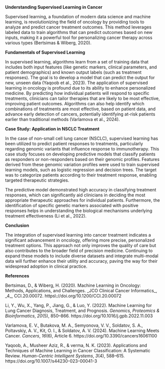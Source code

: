 **Understanding Supervised Learning in Cancer**

Supervised learning, a foundation of modern data science and machine learning, is revolutionizing the field of oncology by providing tools to analyze and predict cancer treatment outcomes. This method leverages labeled data to train algorithms that can predict outcomes based on new inputs, making it a powerful tool for personalizing cancer therapy across various types <!--[if supportFields]><span
style='font-size:12.0pt;line-height:115%;font-family:"Times New Roman",serif'><span
style='mso-element:field-begin'></span><span
style='mso-spacerun:yes'> </span>ADDIN ZOTERO_ITEM CSL_CITATION
{&quot;citationID&quot;:&quot;of7HWE1M&quot;,&quot;properties&quot;:{&quot;formattedCitation&quot;:&quot;(Bertsimas
&amp; Wiberg, 2020)&quot;,&quot;plainCitation&quot;:&quot;(Bertsimas &amp;
Wiberg,
2020)&quot;,&quot;noteIndex&quot;:0},&quot;citationItems&quot;:[{&quot;id&quot;:1096,&quot;uris&quot;:[&quot;http://zotero.org/users/local/GZBaIJVt/items/Z8YYPPNV&quot;],&quot;itemData&quot;:{&quot;id&quot;:1096,&quot;type&quot;:&quot;article-journal&quot;,&quot;container-title&quot;:&quot;JCO
Clinical Cancer
Informatics&quot;,&quot;DOI&quot;:&quot;10.1200/CCI.20.00072&quot;,&quot;ISSN&quot;:&quot;2473-4276&quot;,&quot;journalAbbreviation&quot;:&quot;JCO
Clin Cancer Inform&quot;,&quot;note&quot;:&quot;PMID: 33058693\nPMCID:
PMC7608565&quot;,&quot;page&quot;:&quot;CCI.20.00072&quot;,&quot;source&quot;:&quot;PubMed
Central&quot;,&quot;title&quot;:&quot;Machine Learning in Oncology: Methods,
Applications, and Challenges&quot;,&quot;title-short&quot;:&quot;Machine
Learning in Oncology&quot;,&quot;volume&quot;:&quot;4&quot;,&quot;author&quot;:[{&quot;family&quot;:&quot;Bertsimas&quot;,&quot;given&quot;:&quot;Dimitris&quot;},{&quot;family&quot;:&quot;Wiberg&quot;,&quot;given&quot;:&quot;Holly&quot;}],&quot;issued&quot;:{&quot;date-parts&quot;:[[&quot;2020&quot;,10,15]]}}}],&quot;schema&quot;:&quot;https://github.com/citation-style-language/schema/raw/master/csl-citation.json&quot;}
<span style='mso-element:field-separator'></span></span><![endif]-->(Bertsimas & Wiberg, 2020)<!--[if supportFields]><span
style='font-size:12.0pt;line-height:115%;font-family:"Times New Roman",serif'><span
style='mso-element:field-end'></span></span><![endif]-->.

**Fundamentals of Supervised Learning**

In supervised learning, algorithms learn from a set of training data that includes both input features (like genetic markers, clinical parameters, and patient demographics) and known output labels (such as treatment responses). The goal is to develop a model that can predict the output for new, unseen data <!--[if supportFields]><span
style='font-size:12.0pt;line-height:115%;font-family:"Times New Roman",serif'><span
style='mso-element:field-begin'></span><span
style='mso-spacerun:yes'> </span>ADDIN ZOTERO_ITEM CSL_CITATION
{&quot;citationID&quot;:&quot;itwNFnEO&quot;,&quot;properties&quot;:{&quot;formattedCitation&quot;:&quot;(Yaqoob
et al., 2023)&quot;,&quot;plainCitation&quot;:&quot;(Yaqoob et al., 2023)&quot;,&quot;noteIndex&quot;:0},&quot;citationItems&quot;:[{&quot;id&quot;:1099,&quot;uris&quot;:[&quot;http://zotero.org/users/local/GZBaIJVt/items/4NTSTCRI&quot;],&quot;itemData&quot;:{&quot;id&quot;:1099,&quot;type&quot;:&quot;article-journal&quot;,&quot;abstract&quot;:&quot;The
domain of Machine learning has experienced Substantial advancement and
development. Recently, showcasing a Broad spectrum of uses like Computational
linguistics, image identification, and autonomous systems. With the increasing
demand for intelligent systems, it has become crucial to comprehend the
different categories of machine acquiring knowledge systems along with their
applications in the present world. This paper presents actual use cases of
machine learning, including cancer classification, and how machine learning
algorithms have been implemented on medical data to categorize diverse forms of
cancer and anticipate&nbsp;their&nbsp;outcomes. The paper also discusses
supervised, unsupervised, and reinforcement learning, highlighting the benefits
and disadvantages of each category of Computational intelligence system. The
conclusions of this systematic study on machine learning methods and
applications in cancer classification have numerous implications. The main
lesson is that through accurate classification of cancer kinds, patient outcome
prediction, and identification of possible therapeutic targets, machine
learning holds enormous potential for improving cancer diagnosis and therapy.
This review offers readers with a broad understanding as of the present
advancements in machine learning applied to cancer&nbsp;classification today,
empowering them to decide for themselves whether to use these methods in
clinical settings. Lastly, the paper wraps up by engaging in a discussion on
the future of machine learning, including the potential for new types of
systems to be developed as the field advances. Overall, the information
included in this survey article is useful for scholars, practitioners, and
individuals interested in gaining knowledge about&nbsp;the fundamentals of
machine learning and its various applications in different areas of
activities.&quot;,&quot;container-title&quot;:&quot;Human-Centric Intelligent
Systems&quot;,&quot;DOI&quot;:&quot;10.1007/s44230-023-00041-3&quot;,&quot;ISSN&quot;:&quot;2667-1336&quot;,&quot;issue&quot;:&quot;4&quot;,&quot;journalAbbreviation&quot;:&quot;Hum-Cent
Intell
Syst&quot;,&quot;language&quot;:&quot;en&quot;,&quot;page&quot;:&quot;588-615&quot;,&quot;source&quot;:&quot;Springer
Link&quot;,&quot;title&quot;:&quot;Applications and Techniques of Machine
Learning in Cancer Classification: A Systematic
Review&quot;,&quot;title-short&quot;:&quot;Applications and Techniques of
Machine Learning in Cancer
Classification&quot;,&quot;volume&quot;:&quot;3&quot;,&quot;author&quot;:[{&quot;family&quot;:&quot;Yaqoob&quot;,&quot;given&quot;:&quot;Abrar&quot;},{&quot;family&quot;:&quot;Musheer
Aziz&quot;,&quot;given&quot;:&quot;Rabia&quot;},{&quot;family&quot;:&quot;verma&quot;,&quot;given&quot;:&quot;Navneet
Kumar&quot;}],&quot;issued&quot;:{&quot;date-parts&quot;:[[&quot;2023&quot;,12,1]]}}}],&quot;schema&quot;:&quot;https://github.com/citation-style-language/schema/raw/master/csl-citation.json&quot;}
<span style='mso-element:field-separator'></span></span><![endif]-->(Yaqoob et al., 2023)<!--[if supportFields]><span
style='font-size:12.0pt;line-height:115%;font-family:"Times New Roman",serif'><span
style='mso-element:field-end'></span></span><![endif]-->. The application of supervised learning in oncology is profound due to its ability to enhance personalized medicine. By predicting how individual patients will respond to specific treatments, clinicians can tailor therapies that are likely to be most effective, improving patient outcomes. Algorithms can also help identify which combinations of treatments are most effective, based on patient data, and advance early detection of cancers, potentially identifying at-risk patients earlier than traditional methods <!--[if supportFields]><span
style='font-size:12.0pt;line-height:115%;font-family:"Times New Roman",serif'><span
style='mso-element:field-begin'></span><span
style='mso-spacerun:yes'> </span>ADDIN ZOTERO_ITEM CSL_CITATION
{&quot;citationID&quot;:&quot;GD5zA4Xj&quot;,&quot;properties&quot;:{&quot;formattedCitation&quot;:&quot;(Varlamova
et al., 2024)&quot;,&quot;plainCitation&quot;:&quot;(Varlamova et al.,
2024)&quot;,&quot;noteIndex&quot;:0},&quot;citationItems&quot;:[{&quot;id&quot;:1101,&quot;uris&quot;:[&quot;http://zotero.org/users/local/GZBaIJVt/items/WAR6UACP&quot;],&quot;itemData&quot;:{&quot;id&quot;:1101,&quot;type&quot;:&quot;article-journal&quot;,&quot;abstract&quot;:&quot;The
role of machine learning (a part of artificial intelligence—AI) in the
diagnosis and treatment of various types of oncology is steadily increasing. It
is expected that the use of AI in oncology will speed up both diagnostic and
treatment planning processes. This review describes recent applications of
machine learning in oncology, including medical image analysis, treatment
planning, patient survival prognosis, and the synthesis of drugs at the point
of care. The fast and reliable analysis of medical images is of great
importance in the case of fast-flowing forms of cancer. The introduction of ML
for the analysis of constantly growing volumes of big data makes it possible to
improve the quality of prescribed treatment and patient care. Thus, ML is
expected to become an essential technology for medical specialists. The ML
model has already improved prognostic prediction for patients compared to
traditional staging algorithms. The direct synthesis of the necessary medical
substances (small molecule mixtures) at the point of care could also seriously
benefit from the application of ML. We further review the main trends in the
use of artificial intelligence-based technologies in modern oncology. This
review demonstrates the future prospects of using ML tools to make progress in
cancer research, as well as in other areas of medicine. Despite growing
interest in the use of modern computer technologies in medical practice, a
number of unresolved ethical and legal problems remain. In this review, we also
discuss the most relevant issues among
them.&quot;,&quot;container-title&quot;:&quot;Cancers&quot;,&quot;DOI&quot;:&quot;10.3390/cancers16061100&quot;,&quot;ISSN&quot;:&quot;2072-6694&quot;,&quot;issue&quot;:&quot;6&quot;,&quot;language&quot;:&quot;en&quot;,&quot;license&quot;:&quot;http://creativecommons.org/licenses/by/3.0/&quot;,&quot;note&quot;:&quot;number:
6\npublisher: Multidisciplinary Digital Publishing
Institute&quot;,&quot;page&quot;:&quot;1100&quot;,&quot;source&quot;:&quot;www.mdpi.com&quot;,&quot;title&quot;:&quot;Machine
Learning Meets Cancer&quot;,&quot;volume&quot;:&quot;16&quot;,&quot;author&quot;:[{&quot;family&quot;:&quot;Varlamova&quot;,&quot;given&quot;:&quot;Elena
V.&quot;},{&quot;family&quot;:&quot;Butakova&quot;,&quot;given&quot;:&quot;Maria
A.&quot;},{&quot;family&quot;:&quot;Semyonova&quot;,&quot;given&quot;:&quot;Vlada
V.&quot;},{&quot;family&quot;:&quot;Soldatov&quot;,&quot;given&quot;:&quot;Sergey
A.&quot;},{&quot;family&quot;:&quot;Poltavskiy&quot;,&quot;given&quot;:&quot;Artem
V.&quot;},{&quot;family&quot;:&quot;Kit&quot;,&quot;given&quot;:&quot;Oleg
I.&quot;},{&quot;family&quot;:&quot;Soldatov&quot;,&quot;given&quot;:&quot;Alexander
V.&quot;}],&quot;issued&quot;:{&quot;date-parts&quot;:[[&quot;2024&quot;,1]]}}}],&quot;schema&quot;:&quot;https://github.com/citation-style-language/schema/raw/master/csl-citation.json&quot;}
<span style='mso-element:field-separator'></span></span><![endif]-->(Varlamova et al., 2024)<!--[if supportFields]><span
style='font-size:12.0pt;line-height:115%;font-family:"Times New Roman",serif'><span
style='mso-element:field-end'></span></span><![endif]-->.

**Case Study: Application in NSCLC Treatment**

In the case of non-small cell lung cancer (NSCLC), supervised learning has been utilized to predict patient responses to treatments, particularly regarding genomic variants that influence response to immunotherapy. This case study focuses on developing predictive models that classify patients as responders or non-responders based on their genomic profiles. Features derived from these genomic variation profiles were used to train supervised learning models, such as logistic regression and decision trees. The target was to categorize patients according to their treatment response, enabling targeted therapeutic strategies.

The predictive model demonstrated high accuracy in classifying treatment responses, which can significantly aid clinicians in deciding the most appropriate therapeutic approaches for individual patients. Furthermore, the identification of specific genetic markers associated with positive responses helps in understanding the biological mechanisms underlying treatment effectiveness <!--[if supportFields]><span
style='font-size:12.0pt;line-height:115%;font-family:"Times New Roman",serif'><span
style='mso-element:field-begin'></span><span
style='mso-spacerun:yes'> </span>ADDIN ZOTERO_ITEM CSL_CITATION
{&quot;citationID&quot;:&quot;xwsBAR29&quot;,&quot;properties&quot;:{&quot;formattedCitation&quot;:&quot;(Li
et al., 2022)&quot;,&quot;plainCitation&quot;:&quot;(Li et al., 2022)&quot;,&quot;noteIndex&quot;:0},&quot;citationItems&quot;:[{&quot;id&quot;:1103,&quot;uris&quot;:[&quot;http://zotero.org/users/local/GZBaIJVt/items/RM6ZUHJV&quot;],&quot;itemData&quot;:{&quot;id&quot;:1103,&quot;type&quot;:&quot;article-journal&quot;,&quot;abstract&quot;:&quot;The
recent development of imaging and sequencing technologies enables systematic
advances in the clinical study of lung cancer. Meanwhile, the human mind is
limited in effectively handling and fully utilizing the accumulation of such
enormous amounts of data. Machine learning-based approaches play a critical
role in integrating and analyzing these large and complex datasets, which have
extensively characterized lung cancer through the use of different perspectives
from these accrued data. In this review, we provide an overview of machine
learning-based approaches that strengthen the varying aspects of lung cancer
diagnosis and therapy, including early detection, auxiliary diagnosis,
prognosis prediction, and immunotherapy practice. Moreover, we highlight the
challenges and opportunities for future applications of machine learning in
lung cancer.&quot;,&quot;container-title&quot;:&quot;Genomics, Proteomics &amp;
Bioinformatics&quot;,&quot;DOI&quot;:&quot;10.1016/j.gpb.2022.11.003&quot;,&quot;ISSN&quot;:&quot;1672-0229&quot;,&quot;issue&quot;:&quot;5&quot;,&quot;journalAbbreviation&quot;:&quot;Genomics
Proteomics Bioinformatics&quot;,&quot;note&quot;:&quot;PMID: 36462630\nPMCID:
PMC10025752&quot;,&quot;page&quot;:&quot;850-866&quot;,&quot;source&quot;:&quot;PubMed
Central&quot;,&quot;title&quot;:&quot;Machine Learning for Lung Cancer
Diagnosis, Treatment, and
Prognosis&quot;,&quot;volume&quot;:&quot;20&quot;,&quot;author&quot;:[{&quot;family&quot;:&quot;Li&quot;,&quot;given&quot;:&quot;Yawei&quot;},{&quot;family&quot;:&quot;Wu&quot;,&quot;given&quot;:&quot;Xin&quot;},{&quot;family&quot;:&quot;Yang&quot;,&quot;given&quot;:&quot;Ping&quot;},{&quot;family&quot;:&quot;Jiang&quot;,&quot;given&quot;:&quot;Guoqian&quot;},{&quot;family&quot;:&quot;Luo&quot;,&quot;given&quot;:&quot;Yuan&quot;}],&quot;issued&quot;:{&quot;date-parts&quot;:[[&quot;2022&quot;,10]]}}}],&quot;schema&quot;:&quot;https://github.com/citation-style-language/schema/raw/master/csl-citation.json&quot;}
<span style='mso-element:field-separator'></span></span><![endif]-->(Li et al., 2022)<!--[if supportFields]><span
style='font-size:12.0pt;line-height:115%;font-family:"Times New Roman",serif'><span
style='mso-element:field-end'></span></span><![endif]-->.

**Conclusion**

The integration of supervised learning into cancer treatment indicates a significant advancement in oncology, offering more precise, personalized treatment options. This approach not only improves the quality of care but also contributes to the broader field of precision medicine. Continuing to expand these models to include diverse datasets and integrate multi-modal data will further enhance their utility and accuracy, paving the way for their widespread adoption in clinical practice.

**References**

<!--[if supportFields]><span style='font-size:12.0pt;
line-height:115%'><span style='mso-element:field-begin'></span><span
style='mso-spacerun:yes'> </span>ADDIN ZOTERO_BIBL
{&quot;uncited&quot;:[],&quot;omitted&quot;:[],&quot;custom&quot;:[]}
CSL_BIBLIOGRAPHY <span style='mso-element:field-separator'></span></span><![endif]-->Bertsimas, D., & Wiberg, H. (2020). Machine Learning in Oncology: Methods, Applications, and Challenges. _JCO Clinical Cancer Informatics_, _4_, CCI.20.00072. https\://doi.org/10.1200/CCI.20.00072

Li, Y., Wu, X., Yang, P., Jiang, G., & Luo, Y. (2022). Machine Learning for Lung Cancer Diagnosis, Treatment, and Prognosis. _Genomics, Proteomics & Bioinformatics_, _20_(5), 850–866. https\://doi.org/10.1016/j.gpb.2022.11.003

Varlamova, E. V., Butakova, M. A., Semyonova, V. V., Soldatov, S. A., Poltavskiy, A. V., Kit, O. I., & Soldatov, A. V. (2024). Machine Learning Meets Cancer. _Cancers_, _16_(6), Article 6. https\://doi.org/10.3390/cancers16061100

Yaqoob, A., Musheer Aziz, R., & verma, N. K. (2023). Applications and Techniques of Machine Learning in Cancer Classification: A Systematic Review. _Human-Centric Intelligent Systems_, _3_(4), 588–615. https\://doi.org/10.1007/s44230-023-00041-3
